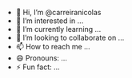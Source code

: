 - 👋 Hi, I’m @carreiranicolas
- 👀 I’m interested in ...
- 🌱 I’m currently learning ...
- 💞️ I’m looking to collaborate on ...
- 📫 How to reach me ...
- 😄 Pronouns: ...
- ⚡ Fun fact: ...

<!---
carreiranicolas/carreiranicolas is a ✨ special ✨ repository because its `README.md` (this file) appears on your GitHub profile.
You can click the Preview link to take a look at your changes.
--->
